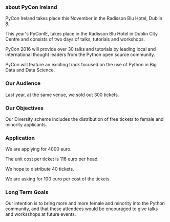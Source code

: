 ### about PyCon Ireland
PyCon Ireland takes place this November in the Radisson Blu Hotel, Dublin 8.

This year's PyConIE, takes place in the Radisson Blu Hotel in Dublin City Centre and consists of two days of talks, tutorials and workshops. 


PyCon 2016 will provide over 30 talks and tutorials by leading local and international thought leaders from the Python open source community.  

PyCon will feature an exciting track focused on the use of Python in Big Data and Data Science.


### Our Audience
Last year, at the same venue, we sold out 300 tickets.


### Our Objectives
Our Diversity scheme includes the distribution of free tickets to female and minority applicants.

### Application

We are applying for 4000 euro.

The unit cost per ticket is 116 euro per head. 

We hope to distribute 40 tickets. 

We are asking for 100 euro per cost of the tickets.


### Long Term Goals


Our intention is to bring more and more female and minority into the Python 
community, and that these attendees would be encouraged to give talks and worksshops at future events.
